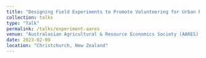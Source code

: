 ```yaml
---
title: "Designing Field Experiments to Promote Volunteering for Urban Restoration Groups"
collection: talks
type: "Talk"
permalink: /talks/experiment-aares
venue: "Australasian Agricultural & Resource Economics Society (AARES) 2023 Conference"
date: 2023-02-09
location: "Christchurch, New Zealand"
---
```


